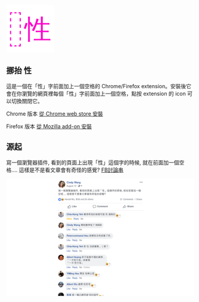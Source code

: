 ![icon](active.png)

## 挪抬 性

這是一個在「性」字前面加上一個空格的 Chrome/Firefox extension。安裝後它會在你瀏覽的網頁裡每個「性」字前面加上一個空格，點按 extension 的 icon 可以切換關閉它。

Chrome 版本 [從 Chrome web store 安裝](https://chrome.google.com/webstore/detail/%E6%8C%AA%E6%8A%AC-%E6%80%A7/bfdgpbbjkbeoemaifpgappobhlmkfgmn)

Firefox 版本 [從 Mozilla add-on 安裝](https://addons.mozilla.org/en-US/firefox/addon/%E6%8C%AA%E6%8A%AC-%E6%80%A7/)


## 源起

寫一個瀏覽器插件, 看到的頁面上出現「性」這個字的時候, 就在前面加一個空格.... 這樣是不是看文章會有奇怪的感覺? [FB討論串](https://www.facebook.com/cindylinz/posts/10216996380322868)

![screenshot](screenshot.png)
